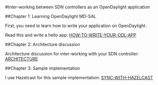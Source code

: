 #Inter-working between SDN controllers as an OpenDaylight application

##Chapter 1: Learning OpenDaylight MD-SAL

First, you need to learn how to write your application on OpenDaylight.

Read this and write a hello app: [HOW-TO-WRITE-YOUR-ODL-APP](./doc/CHAPTER1.md)

##Chapter 2: Architecture discussion

Architecture discussion for inter-working with your SDN controller: [ARCHITECTURE](./doc/CHAPTER2.md)

##Chapter 3: Sample implementation

I use Hazelcast for this sample implementation: [SYNC-WITH-HAZELCAST](./doc/CHAPTER3.md)

